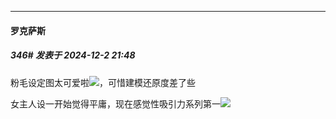 ﻿
*****

####  罗克萨斯  
##### 346#       发表于 2024-12-2 21:48

粉毛设定图太可爱啦<img src="https://static.saraba1st.com/image/smiley/face2017/079.png" referrerpolicy="no-referrer">，可惜建模还原度差了些

女主人设一开始觉得平庸，现在感觉性吸引力系列第一<img src="https://static.saraba1st.com/image/smiley/face2017/081.png" referrerpolicy="no-referrer">

